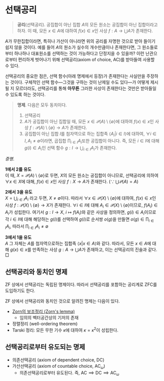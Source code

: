 <!---
title: '선택공리'
category: Mathematics
language: Korean
--->

# 선택공리

> **공리**(선택공리). 공집합이 아닌 집합 $A$의 모든 원소는
> 공집합이 아닌 집합이라고 하자.
> 이 때, 모든 $x\in A$에 대하여 $f(x) \in x$인 사상 $f:A\to\bigcup A$가 존재한다.

$A$가 무한집합이라면, 특히나 가산이 아니라면 위의 공리를 자명한 것으로 받아 들이기 쉽지 않을 것이다.
예를 들어 $A$의 원소가 실수의 개수만큼이나 존재한다면,
그 원소들로부터 하나하나 대표원소를 선택하는 것이 가능하다고 단정지을 수 있을까?
이런 난관으로부터 편리하게 벗어나기 위해 선택공리(axiom of choice, $\textsf{AC}$)를 받아들여 사용할 수 있다.

선택공리의 중요한 점은, 선택 함수(아래 명제에서 등장)가 존재한다는 사실만을
주장하는 것이다. 구체적인 선택 함수—그것을 구하는 것이 난제일 수도 있다—가
어떻게 제시될 지 모르더라도, 선택공리를 통해 **아무튼** 그러한 사상이
존재한다는 것만은 받아들일 수 있도록 하는 것이다.

> **명제**. 다음은 모두 동치이다.
> 
> 1. 선택공리
> 2. $A$가 공집합이 아닌 집합일 때,
> 모든 $x\in\mathscr{P}(A)\setminus\{\emptyset\}$에 대하여
> $f(x)\in x$인 사상 $f:\mathscr{P}(A)\setminus\{\emptyset\}\to A$가
> 존재한다.
> 3. 공집합이 아닌 집합 $I$를 첨자역으로 하는 집합족 $\langle A_i | i\in I\rangle$에
> 대하여, $\forall i\in I, A_i \not=\emptyset$이라면, 곱집합
> $\prod_{i\in I}A_i$또한 공집합이 아니다.
> 즉, 모든 $i\in I$에 대해 $g(i)\in A_i$인 선택 함수
> $g:I\to\bigcup_{i\in I}A_i$가 존재한다.

*증명*.  

**1에서 2를 유도**  
이 때, $X = \mathscr{P}(A)\setminus\left\{\emptyset\right\}$로 두면, $X$의 모든 원소는
공집합이 아니므로, 선택공리에 의하여
$\forall x\in X$에 대해, $f(x)\in x$인 사상 $f:X\to A$가 존재한다.
($\because\,\bigcup\mathscr{P}(A) = A$)  

**2에서 3을 유도**  
$X=\bigcup_{i\in I} A_i$ 라고 두면,
$X\not=\emptyset$이다.
따라서 $\forall x\in \mathscr{P}(X)\setminus\left\{\emptyset\right\}$에 대하여,
$f(x)\in x$인 사상 $f:\mathscr{P}(X)\setminus\left\{\emptyset\right\}\to X$가
존재한다.
$\forall i\in I$에 대해 $A_i\in \mathscr{P}(X)\setminus\left\{\emptyset\right\}$이므로,
$f(A_i)\in A_i$가 성립한다. 여기서 $g:I\to X$, $i\mapsto f(A_i)$와 같은 사상을 정의하면,
$g(i)\in A_i$이므로 각 $i\in I$에 대해 해당하는 $g(i)$를 선택하여
$g(i)$로 순서쌍 $o(g)$을 만들면 $o(g)\in\prod_{i\in I}A_i$, 따라서 $\prod_{i\in I}A_i\not=\emptyset$  

**3에서 1을 유도**  
$A$ 그 자체는 $A$를 첨자역으로하는 집합족 $\langle x | x\in A\rangle$와 같다.
따라서, 모든 $x\in A$에 대해 $g(x)\in x$를 만족하는 사상 $g:A\to\bigcup A$가 존재하고,
이는 선택공리의 진술과 같다. □

## 선택공리와 동치인 명제

$\textsf{ZF}$ 상에서 선택공리는 독립된 명제이다. 따라서 선택공리를 포함하는 공리계로
$\textsf{ZFC}$를 도입하기도 한다.

$\textsf{ZF}$ 상에서 선택공리와 동치인 것으로 알려진 명제는 다음이 있다.

- [Zorn의 보조정리 (Zorn's lemma)](./zorns-lemma.html)
	* 임의의 벡터공간상의 기저의 존재
- 정렬정리 (well-ordering theorem)
- Tarski 정리: 모든 무한 기수 $\kappa$에 대하여 $\kappa = \kappa^2$이 성립한다.

## 선택공리로부터 유도되는 명제

- 의존선택공리 (axiom of dependent choice, $\textsf{DC}$)
- 가산선택공리 (axiom of countable choice, $\textsf{AC}_\omega$)
	* 의존선택공리로부터 유도된다. 즉, $\textsf{AC}\implies\textsf{DC}\implies\textsf{AC}_\omega$

